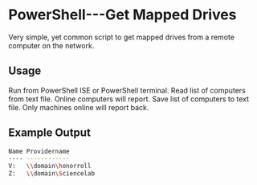 # PowerShell---Get Mapped Drives
Very simple, yet common script to get mapped drives from a remote computer on the network.

## Usage

Run from PowerShell ISE or PowerShell terminal. Read list of computers from text file. Online computers will report. Save list of computers to text file. Only machines online will report back.



## Example Output
```sh
Name Providername    
---- ------------    
V:   \\domain\honorroll
Z:   \\domain\Sciencelab
```


